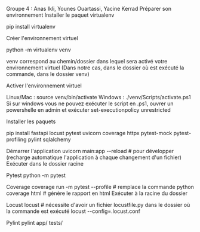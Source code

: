 Groupe 4 : Anas Ikli, Younes Ouartassi, Yacine Kerrad
Préparer son environnement
Installer le paquet virtualenv

pip install virtualenv

Créer l'environnement virtuel

python -m virtualenv venv

venv correspond au chemin/dossier dans lequel sera activé votre environnement virtuel (Dans notre cas, dans le dossier où est exécuté la commande, dans le dossier venv)

Activer l'environnement virtuel

Linux/Mac : source venv/bin/activate Windows : ./venv/Scripts/activate.ps1 Si sur windows vous ne pouvez exécuter le script en .ps1, ouvrer un powershelle en admin et exécuter set-executionpolicy unrestricted

Installer les paquets

pip install fastapi locust pytest uvicorn coverage httpx pytest-mock pytest-profiling pylint sqlalchemy

Démarrer l'application
uvicorn main:app --reload # pour développer (recharge automatique l'application à chaque changement d'un fichier) Exécuter dans le dossier racine

Pytest
python -m pytest

Coverage
coverage run -m pytest --profile # remplace la commande python coverage html # génère le rapport en html Exécuter à la racine du dossier

Locust
locust # nécessite d'avoir un fichier locustfile.py dans le dossier où la commande est exécuté locust --config=.locust.conf

Pylint
pylint app/ tests/
